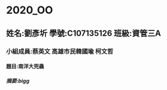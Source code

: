 # 2020_OO

## 姓名:劉彥圻 學號:C107135126 班級:資管三A

### 小組成員:蔡英文 高雄市民韓國瑜 柯文哲

#### 題目:南洋大兜蟲

##### 摘要:bigg

